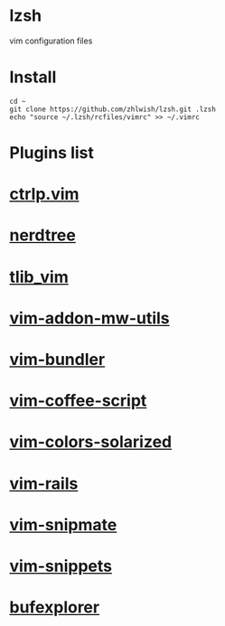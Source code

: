 lzsh
====

vim configuration files

Install
=====

    cd ~
    git clone https://github.com/zhlwish/lzsh.git .lzsh
    echo "source ~/.lzsh/rcfiles/vimrc" >> ~/.vimrc 

Plugins list
=====

# [ctrlp.vim](https://github.com/kien/ctrlp.vim.git)
# [nerdtree](https://github.com/scrooloose/nerdtree.git)
# [tlib_vim](https://github.com/tomtom/tlib_vim.git)
# [vim-addon-mw-utils](https://github.com/MarcWeber/vim-addon-mw-utils.git)
# [vim-bundler](https://github.com/tpope/vim-bundler.git)
# [vim-coffee-script](https://github.com/kchmck/vim-coffee-script.git)
# [vim-colors-solarized](https://github.com/altercation/vim-colors-solarized.git)
# [vim-rails](https://github.com/tpope/vim-rails.git)
# [vim-snipmate](https://github.com/garbas/vim-snipmate.git)
# [vim-snippets](https://github.com/honza/vim-snippets.git)
# [bufexplorer](https://github.com/corntrace/bufexplorer.git)


